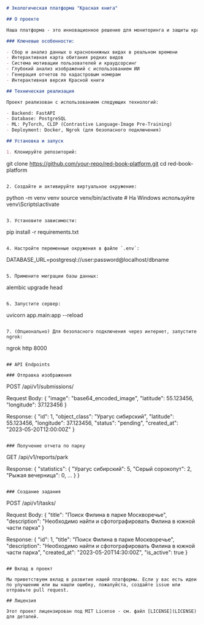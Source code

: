 ```markdown
# Экологическая платформа "Красная книга"

## О проекте

Наша платформа - это инновационное решение для мониторинга и защиты краснокнижных видов флоры и фауны в Москве. Мы создали удобную, функциональную и масштабируемую систему для экологов, застройщиков и неравнодушных граждан.

### Ключевые особенности:

- Сбор и анализ данных о краснокнижных видах в реальном времени
- Интерактивная карта обитания редких видов
- Система мотивации пользователей и краудсорсинг
- Глубокий анализ изображений с использованием ИИ
- Генерация отчетов по кадастровым номерам
- Интерактивная версия Красной книги

## Техническая реализация

Проект реализован с использованием следующих технологий:

- Backend: FastAPI
- Database: PostgreSQL
- ML: PyTorch, CLIP (Contrastive Language-Image Pre-Training)
- Deployment: Docker, Ngrok (для безопасного подключения)

## Установка и запуск

1. Клонируйте репозиторий:
   ```
   git clone https://github.com/your-repo/red-book-platform.git
   cd red-book-platform
   ```

2. Создайте и активируйте виртуальное окружение:
   ```
   python -m venv venv
   source venv/bin/activate  # На Windows используйте venv\Scripts\activate
   ```

3. Установите зависимости:
   ```
   pip install -r requirements.txt
   ```

4. Настройте переменные окружения в файле `.env`:
   ```
   DATABASE_URL=postgresql://user:password@localhost/dbname
   ```

5. Примените миграции базы данных:
   ```
   alembic upgrade head
   ```

6. Запустите сервер:
   ```
   uvicorn app.main:app --reload
   ```

7. (Опционально) Для безопасного подключения через интернет, запустите ngrok:
   ```
   ngrok http 8000
   ```

## API Endpoints

### Отправка изображения

```
POST /api/v1/submissions/

Request Body:
{
    "image": "base64_encoded_image",
    "latitude": 55.123456,
    "longitude": 37.123456
}

Response:
{
    "id": 1,
    "object_class": "Урагус сибирский",
    "latitude": 55.123456,
    "longitude": 37.123456,
    "status": "pending",
    "created_at": "2023-05-20T12:00:00Z"
}
```

### Получение отчета по парку

```
GET /api/v1/reports/park

Response:
{
    "statistics": {
        "Урагус сибирский": 5,
        "Серый сорокопут": 2,
        "Рыжая вечерница": 0,
        ...
    }
}
```

### Создание задания

```
POST /api/v1/tasks/

Request Body:
{
    "title": "Поиск Филина в парке Москворечье",
    "description": "Необходимо найти и сфотографировать Филина в южной части парка"
}

Response:
{
    "id": 1,
    "title": "Поиск Филина в парке Москворечье",
    "description": "Необходимо найти и сфотографировать Филина в южной части парка",
    "created_at": "2023-05-20T14:30:00Z",
    "is_active": true
}
```

## Вклад в проект

Мы приветствуем вклад в развитие нашей платформы. Если у вас есть идеи по улучшению или вы нашли ошибку, пожалуйста, создайте issue или отправьте pull request.

## Лицензия

Этот проект лицензирован под MIT License - см. файл [LICENSE](LICENSE) для деталей.
```

